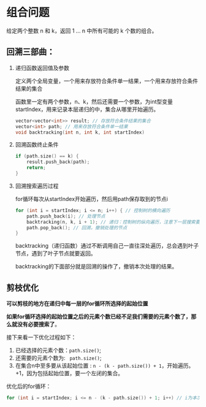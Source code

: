 # 组合问题

给定两个整数 n 和 k，返回 1 ... n 中所有可能的 k 个数的组合。

## 回溯三部曲：

1. 递归函数返回值及参数

    定义两个全局变量，一个用来存放符合条件单一结果，一个用来存放符合条件结果的集合

    函数里一定有两个参数，n、k，然后还需要一个参数，为int型变量startIndex，用来记录本层递归的中，集合从哪里开始遍历。

    ```c++
    vector<vector<int>> result; // 存放符合条件结果的集合
    vector<int> path; // 用来存放符合条件单一结果
    void backtracking(int n, int k, int startIndex) 
    ```

2. 回溯函数终止条件

    ```c++
    if (path.size() == k) {
        result.push_back(path);
        return;
    }
    ```

3. 回溯搜索遍历过程

    for循环每次从startIndex开始遍历，然后用path保存取到的节点i

    ```c++
    for (int i = startIndex; i <= n; i++) { // 控制树的横向遍历
        path.push_back(i); // 处理节点 
        backtracking(n, k, i + 1); // 递归：控制树的纵向遍历，注意下一层搜索要从i+1开始
        path.pop_back(); // 回溯，撤销处理的节点
    }
    ```

    backtracking（递归函数）通过不断调用自己一直往深处遍历，总会遇到叶子节点，遇到了叶子节点就要返回。

    backtracking的下面部分就是回溯的操作了，撤销本次处理的结果。

## 剪枝优化

**可以剪枝的地方在递归中每一层的for循环所选择的起始位置**

**如果for循环选择的起始位置之后的元素个数已经不足我们需要的元素个数了，那么就没有必要搜索了**。

接下来看一下优化过程如下：

1. 已经选择的元素个数：`path.size()`;
2. 还需要的元素个数为: ` path.size()`;
3. 在集合n中至多要从该起始位置 : `n - (k - path.size()) + 1`，开始遍历。+1，因为包括起始位置，要一个左闭的集合。

优化后的for循环：

```c++
for (int i = startIndex; i <= n - (k - path.size()) + 1; i++) // i为本次搜索的起始位置
```

